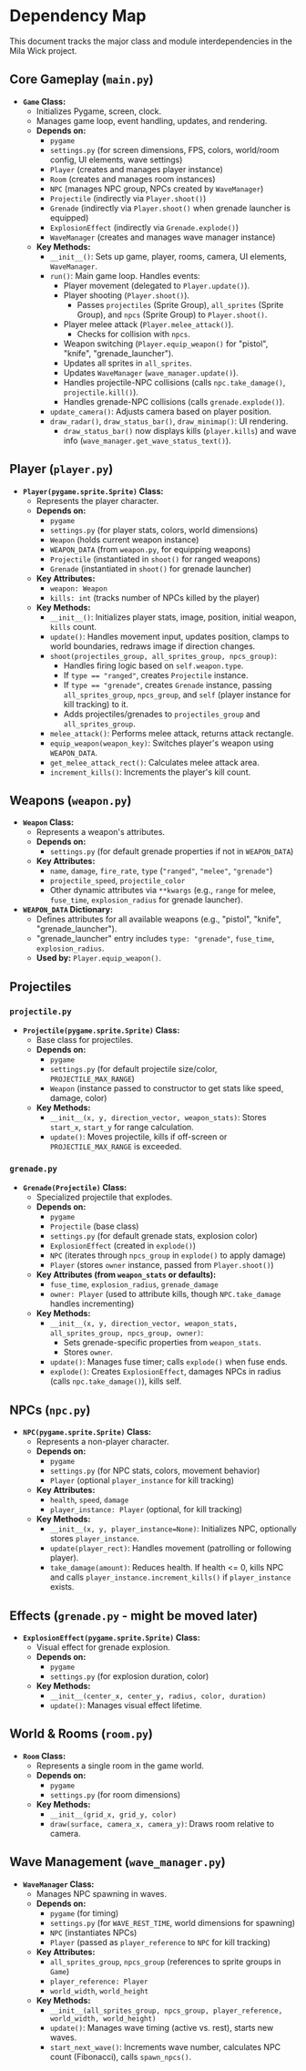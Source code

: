 # Dependency Map

This document tracks the major class and module interdependencies in the Mila Wick project.

## Core Gameplay (`main.py`)

-   **`Game` Class:**
    -   Initializes Pygame, screen, clock.
    -   Manages game loop, event handling, updates, and rendering.
    -   **Depends on:**
        -   `pygame`
        -   `settings.py` (for screen dimensions, FPS, colors, world/room config, UI elements, wave settings)
        -   `Player` (creates and manages player instance)
        -   `Room` (creates and manages room instances)
        -   `NPC` (manages NPC group, NPCs created by `WaveManager`)
        -   `Projectile` (indirectly via `Player.shoot()`)
        -   `Grenade` (indirectly via `Player.shoot()` when grenade launcher is equipped)
        -   `ExplosionEffect` (indirectly via `Grenade.explode()`)
        -   `WaveManager` (creates and manages wave manager instance)
    -   **Key Methods:**
        -   `__init__()`: Sets up game, player, rooms, camera, UI elements, `WaveManager`.
        -   `run()`: Main game loop. Handles events:
            -   Player movement (delegated to `Player.update()`).
            -   Player shooting (`Player.shoot()`).
                -   Passes `projectiles` (Sprite Group), `all_sprites` (Sprite Group), and `npcs` (Sprite Group) to `Player.shoot()`.
            -   Player melee attack (`Player.melee_attack()`).
                -   Checks for collision with `npcs`.
            -   Weapon switching (`Player.equip_weapon()` for "pistol", "knife", "grenade_launcher").
            -   Updates all sprites in `all_sprites`.
            -   Updates `WaveManager` (`wave_manager.update()`).
            -   Handles projectile-NPC collisions (calls `npc.take_damage()`, `projectile.kill()`).
            -   Handles grenade-NPC collisions (calls `grenade.explode()`).
        -   `update_camera()`: Adjusts camera based on player position.
        -   `draw_radar()`, `draw_status_bar()`, `draw_minimap()`: UI rendering.
            - `draw_status_bar()` now displays kills (`player.kills`) and wave info (`wave_manager.get_wave_status_text()`).

## Player (`player.py`)

-   **`Player(pygame.sprite.Sprite)` Class:**
    -   Represents the player character.
    -   **Depends on:**
        -   `pygame`
        -   `settings.py` (for player stats, colors, world dimensions)
        -   `Weapon` (holds current weapon instance)
        -   `WEAPON_DATA` (from `weapon.py`, for equipping weapons)
        -   `Projectile` (instantiated in `shoot()` for ranged weapons)
        -   `Grenade` (instantiated in `shoot()` for grenade launcher)
    -   **Key Attributes:**
        -   `weapon: Weapon`
        -   `kills: int` (tracks number of NPCs killed by the player)
    -   **Key Methods:**
        -   `__init__()`: Initializes player stats, image, position, initial weapon, `kills` count.
        -   `update()`: Handles movement input, updates position, clamps to world boundaries, redraws image if direction changes.
        -   `shoot(projectiles_group, all_sprites_group, npcs_group)`:
            -   Handles firing logic based on `self.weapon.type`.
            -   If `type == "ranged"`, creates `Projectile` instance.
            -   If `type == "grenade"`, creates `Grenade` instance, passing `all_sprites_group`, `npcs_group`, and `self` (player instance for kill tracking) to it.
            -   Adds projectiles/grenades to `projectiles_group` and `all_sprites_group`.
        -   `melee_attack()`: Performs melee attack, returns attack rectangle.
        -   `equip_weapon(weapon_key)`: Switches player's weapon using `WEAPON_DATA`.
        -   `get_melee_attack_rect()`: Calculates melee attack area.
        -   `increment_kills()`: Increments the player's kill count.

## Weapons (`weapon.py`)

-   **`Weapon` Class:**
    -   Represents a weapon's attributes.
    -   **Depends on:**
        -   `settings.py` (for default grenade properties if not in `WEAPON_DATA`)
    -   **Key Attributes:**
        -   `name`, `damage`, `fire_rate`, `type` (`"ranged"`, `"melee"`, `"grenade"`)
        -   `projectile_speed`, `projectile_color`
        -   Other dynamic attributes via `**kwargs` (e.g., `range` for melee, `fuse_time`, `explosion_radius` for grenade launcher).
-   **`WEAPON_DATA` Dictionary:**
    -   Defines attributes for all available weapons (e.g., "pistol", "knife", "grenade_launcher").
    -   "grenade_launcher" entry includes `type: "grenade"`, `fuse_time`, `explosion_radius`.
    -   **Used by:** `Player.equip_weapon()`.

## Projectiles

### `projectile.py`

-   **`Projectile(pygame.sprite.Sprite)` Class:**
    -   Base class for projectiles.
    -   **Depends on:**
        -   `pygame`
        -   `settings.py` (for default projectile size/color, `PROJECTILE_MAX_RANGE`)
        -   `Weapon` (instance passed to constructor to get stats like speed, damage, color)
    -   **Key Methods:**
        -   `__init__(x, y, direction_vector, weapon_stats)`: Stores `start_x`, `start_y` for range calculation.
        -   `update()`: Moves projectile, kills if off-screen or `PROJECTILE_MAX_RANGE` is exceeded.

### `grenade.py`

-   **`Grenade(Projectile)` Class:**
    -   Specialized projectile that explodes.
    -   **Depends on:**
        -   `pygame`
        -   `Projectile` (base class)
        -   `settings.py` (for default grenade stats, explosion color)
        -   `ExplosionEffect` (created in `explode()`)
        -   `NPC` (iterates through `npcs_group` in `explode()` to apply damage)
        -   `Player` (stores `owner` instance, passed from `Player.shoot()`)
    -   **Key Attributes (from `weapon_stats` or defaults):**
        -   `fuse_time`, `explosion_radius`, `grenade_damage`
        -   `owner: Player` (used to attribute kills, though `NPC.take_damage` handles incrementing)
    -   **Key Methods:**
        -   `__init__(x, y, direction_vector, weapon_stats, all_sprites_group, npcs_group, owner)`:
            -   Sets grenade-specific properties from `weapon_stats`.
            -   Stores `owner`.
        -   `update()`: Manages fuse timer; calls `explode()` when fuse ends.
        -   `explode()`: Creates `ExplosionEffect`, damages NPCs in radius (calls `npc.take_damage()`), kills self.

## NPCs (`npc.py`)

-   **`NPC(pygame.sprite.Sprite)` Class:**
    -   Represents a non-player character.
    -   **Depends on:**
        -   `pygame`
        -   `settings.py` (for NPC stats, colors, movement behavior)
        -   `Player` (optional `player_instance` for kill tracking)
    -   **Key Attributes:**
        -   `health`, `speed`, `damage`
        -   `player_instance: Player` (optional, for kill tracking)
    -   **Key Methods:**
        -   `__init__(x, y, player_instance=None)`: Initializes NPC, optionally stores `player_instance`.
        -   `update(player_rect)`: Handles movement (patrolling or following player).
        -   `take_damage(amount)`: Reduces health. If health <= 0, kills NPC and calls `player_instance.increment_kills()` if `player_instance` exists.

## Effects (`grenade.py` - might be moved later)

-   **`ExplosionEffect(pygame.sprite.Sprite)` Class:**
    -   Visual effect for grenade explosion.
    -   **Depends on:**
        -   `pygame`
        -   `settings.py` (for explosion duration, color)
    -   **Key Methods:**
        -   `__init__(center_x, center_y, radius, color, duration)`
        -   `update()`: Manages visual effect lifetime.

## World & Rooms (`room.py`)

-   **`Room` Class:**
    -   Represents a single room in the game world.
    -   **Depends on:**
        -   `pygame`
        -   `settings.py` (for room dimensions)
    -   **Key Methods:**
        -   `__init__(grid_x, grid_y, color)`
        -   `draw(surface, camera_x, camera_y)`: Draws room relative to camera.

## Wave Management (`wave_manager.py`)

-   **`WaveManager` Class:**
    -   Manages NPC spawning in waves.
    -   **Depends on:**
        -   `pygame` (for timing)
        -   `settings.py` (for `WAVE_REST_TIME`, world dimensions for spawning)
        -   `NPC` (instantiates NPCs)
        -   `Player` (passed as `player_reference` to `NPC` for kill tracking)
    -   **Key Attributes:**
        -   `all_sprites_group`, `npcs_group` (references to sprite groups in `Game`)
        -   `player_reference: Player`
        -   `world_width`, `world_height`
    -   **Key Methods:**
        -   `__init__(all_sprites_group, npcs_group, player_reference, world_width, world_height)`
        -   `update()`: Manages wave timing (active vs. rest), starts new waves.
        -   `start_next_wave()`: Increments wave number, calculates NPC count (Fibonacci), calls `spawn_npcs()`.